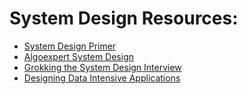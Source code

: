 # System Design Resources:

- [System Design Primer](https://github.com/donnemartin/system-design-primer)
- [Algoexpert System Design](https://www.algoexpert.io/systems/product)
- [Grokking the System Design Interview](https://www.educative.io/courses/grokking-the-system-design-interview)
- [Designing Data Intensive Applications](https://www.amazon.com/Designing-Data-Intensive-Applications-Reliable-Maintainable/dp/1449373321) 